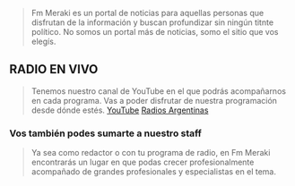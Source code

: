 
> Fm Meraki es un portal de noticias para aquellas personas que disfrutan de la información y buscan profundizar sin ningún titnte político.
No somos un portal más de noticias, somo el sitio que vos elegís.

## RADIO EN VIVO
> Tenemos nuestro canal de YouTube en el que podrás acompañarnos en cada programa. Vas a poder disfrutar de nuestra programación desde dónde estés.
[YouTube](http://https://www.youtube.com/channel/UCs-VFLueSgXxofbQ0lYrbKA "YouTube")
[Radios Argentinas](http://https://www.radios-argentinas.org/fm-meraki "Radios Argentinas")
### Vos también podes sumarte a nuestro staff
> Ya sea como redactor o con tu programa de radio, en Fm Meraki encontrarás un lugar en que podas crecer profesionalmente acompañado de grandes profesionales y especialistas en el tema.

